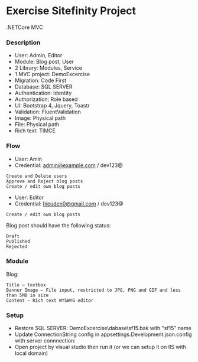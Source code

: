 
# Exercise Sitefinity Project

.NETCore MVC

### Description
- User: Admin, Editor
- Module: Blog post, User
- 2 Library: Modules, Service
- 1 MVC project: DemoExcercise
- Migration: Code First
- Database: SQL SERVER
- Authentication: Identity
- Authorization: Role based
- UI: Bootstrap 4, Jquery, Toastr
- Validation: FluentValidation
- Image: Physical path
- File: Physical path
- Rich text: TIMCE

### Flow
- User: Amin
- Credential: admin@example.com / dev123@
```
Create and Delete users
Approve and Reject blog posts
Create / edit own blog posts
```
- User: Editor
- Credential: hieuden0@gmail.com / dev123@ 
```
Create / edit own blog posts
```
Blog post should have the following status:
```
Draft
Published
Rejected
```

### Module
Blog:
```
Title – textbox
Banner Image – File input, restricted to JPG, PNG and GIF and less than 5MB in size
Content – Rich text WYSWYG editor
```

### Setup

- Restore SQL SERVER: DemoExcercise\dabase\sf15.bak with "sf15" name
- Update ConnectionString config in appsettings.Development.json.config with server connnection: <add connectionString="data source=<server>;UID=<username>;PWD=<password>;initial catalog=dev123@;MultipleActiveResultSets=true;TrustServerCertificate=True" />
- Open project by visual studio then run it (or we can setup it on IIS with local domain)




